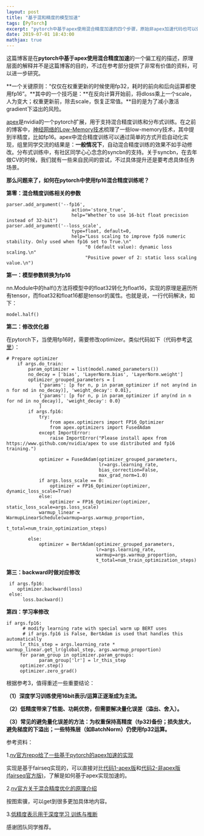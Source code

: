 ```yaml
---
layout: post
title: "基于混和精度的模型加速"
tags: [PyTorch]
excerpt: "pytorch中基于apex使用混合精度加速的四个步骤，原始非apex加速代码也可以做对应的修改，体验fp16可能带来的加速效果。"
date: 2019-07-01 18:43:00
mathjax: true
---
```


这篇博客是在**pytorch中基于apex使用混合精度加速**的一个偏工程的描述，原理层面的解释并不是这篇博客的目的，不过在参考部分提供了非常有价值的资料，可以进一步研究。

**一个关键原则：“仅仅在权重更新的时候使用fp32，耗时的前向和后向运算都使用fp16”。**其中的一个技巧是：**在反向计算开始前，将dloss乘上一个scale，人为变大；权重更新前，除去scale，恢复正常值。**目的是为了减小激活gradient下溢出的风险。

[apex](https://github.com/NVIDIA/apex)是nvidia的一个pytorch扩展，用于支持混合精度训练和分布式训练。在之前的博客中，[神经网络的Low-Memory技术](https://zhpmatrix.github.io/2019/05/06/low-memory-for-nn/)梳理了一些low-memory技术，其中提到半精度，比如fp16。apex中混合精度训练可以通过简单的方式开启自动化实现，组里同学交流的结果是：**一般情况下**，自动混合精度训练的效果不如手动修改。分布式训练中，有社区同学心心念念的syncbn的支持。关于syncbn，在去年做CV的时候，我们就有一些来自民间的尝试，不过具体提升还是要考虑具体任务场景。

**那么问题来了，如何在pytorch中使用fp16混合精度训练呢？**

**第零：混合精度训练相关的参数**

```
parser.add_argument('--fp16',
                        action='store_true',
                        help="Whether to use 16-bit float precision instead of 32-bit")
parser.add_argument('--loss_scale',
                        type=float, default=0,
                        help="Loss scaling to improve fp16 numeric stability. Only used when fp16 set to True.\n"
                             "0 (default value): dynamic loss scaling.\n"
                             "Positive power of 2: static loss scaling value.\n")
```

**第一：模型参数转换为fp16**

nn.Module中的half()方法将模型中的float32转化为float16，实现的原理是遍历所有tensor，而float32和float16都是tensor的属性。也就是说，一行代码解决，如下：

```
model.half()
```
**第二：修改优化器**

在pytorch下，当使用fp16时，需要修改optimizer。类似代码如下（代码参考[这里](https://github.com/huggingface/pytorch-pretrained-BERT/blob/dad3c7a485b7ffc6fd2766f349e6ee845ecc2eee/examples/run_classifier.py)）：

```
# Prepare optimizer
    if args.do_train:
        param_optimizer = list(model.named_parameters())
        no_decay = ['bias', 'LayerNorm.bias', 'LayerNorm.weight']
        optimizer_grouped_parameters = [
            {'params': [p for n, p in param_optimizer if not any(nd in n for nd in no_decay)], 'weight_decay': 0.01},
            {'params': [p for n, p in param_optimizer if any(nd in n for nd in no_decay)], 'weight_decay': 0.0}
            ]
        if args.fp16:
            try:
                from apex.optimizers import FP16_Optimizer
                from apex.optimizers import FusedAdam
            except ImportError:
                raise ImportError("Please install apex from https://www.github.com/nvidia/apex to use distributed and fp16 training.")

            optimizer = FusedAdam(optimizer_grouped_parameters,
                                  lr=args.learning_rate,
                                  bias_correction=False,
                                  max_grad_norm=1.0)
            if args.loss_scale == 0:
                optimizer = FP16_Optimizer(optimizer, dynamic_loss_scale=True)
            else:
                optimizer = FP16_Optimizer(optimizer, static_loss_scale=args.loss_scale)
            warmup_linear = WarmupLinearSchedule(warmup=args.warmup_proportion,
                                                 t_total=num_train_optimization_steps)

        else:
            optimizer = BertAdam(optimizer_grouped_parameters,
                                 lr=args.learning_rate,
                                 warmup=args.warmup_proportion,
                                 t_total=num_train_optimization_steps)		
```

**第三：backward时做对应修改**

```
 if args.fp16:
 	optimizer.backward(loss)
 else:
      loss.backward()
```

**第四：学习率修改**

```
if args.fp16:
      # modify learning rate with special warm up BERT uses
      # if args.fp16 is False, BertAdam is used that handles this automatically
     lr_this_step = args.learning_rate * warmup_linear.get_lr(global_step, args.warmup_proportion)
     for param_group in optimizer.param_groups:
            param_group['lr'] = lr_this_step
     optimizer.step()
     optimizer.zero_grad()
```

根据参考3，值得重述一些重要结论：

**（1）深度学习训练使用16bit表示/运算正逐渐成为主流。**

**（2）低精度带来了性能、功耗优势，但需要解决量化误差（溢出、舍入）。**

**（3）常见的避免量化误差的方法：为权重保持高精度（fp32)备份；损失放大，避免梯度的下溢出；一些特殊层（如BatchNorm）仍使用fp32运算。**

参考资料：

1.[nv官方repo给了一些基于pytorch的apex加速的实现](https://github.com/NVIDIA/DeepLearningExamples)

实现是基于fairseq实现的，可以直接对比[代码1-apex版](https://github.com/NVIDIA/DeepLearningExamples/blob/master/PyTorch/Translation/Transformer/fairseq/optim/adam.py)和[代码2-非apex版(fairseq官方版)](https://github.com/pytorch/fairseq/blob/master/fairseq/optim/adam.py)，了解是如何基于apex实现加速的。

2.[nv官方关于混合精度优化的原理介绍](https://docs.nvidia.com/deeplearning/sdk/mixed-precision-training/index.html)

按图索骥，可以get到很多更加具体地内容。

3.[低精度表示用于深度学习
训练与推断](http://market.itcgb.com/Contents/Intel/OR_AI_BJ/images/Brian_DeepLearning_LowNumericalPrecision.pdf)



感谢团队同学推荐。





